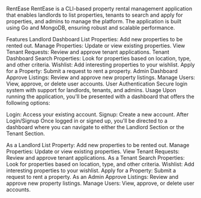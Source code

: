 RentEase
RentEase is a CLI-based property rental management application that enables landlords to list properties, tenants to search and apply for properties, and admins to manage the platform. The application is built using Go and MongoDB, ensuring robust and scalable performance.

Features
Landlord Dashboard
List Properties: Add new properties to be rented out.
Manage Properties: Update or view existing properties.
View Tenant Requests: Review and approve tenant applications.
Tenant Dashboard
Search Properties: Look for properties based on location, type, and other criteria.
Wishlist: Add interesting properties to your wishlist.
Apply for a Property: Submit a request to rent a property.
Admin Dashboard
Approve Listings: Review and approve new property listings.
Manage Users: View, approve, or delete user accounts.
User Authentication
Secure login system with support for landlords, tenants, and admins.
Usage
Upon running the application, you'll be presented with a dashboard that offers the following options:

Login: Access your existing account.
Signup: Create a new account.
After Login/Signup
Once logged in or signed up, you'll be directed to a dashboard where you can navigate to either the Landlord Section or the Tenant Section.

As a Landlord
List Property: Add new properties to be rented out.
Manage Properties: Update or view existing properties.
View Tenant Requests: Review and approve tenant applications.
As a Tenant
Search Properties: Look for properties based on location, type, and other criteria.
Wishlist: Add interesting properties to your wishlist.
Apply for a Property: Submit a request to rent a property.
As an Admin
Approve Listings: Review and approve new property listings.
Manage Users: View, approve, or delete user accounts.
